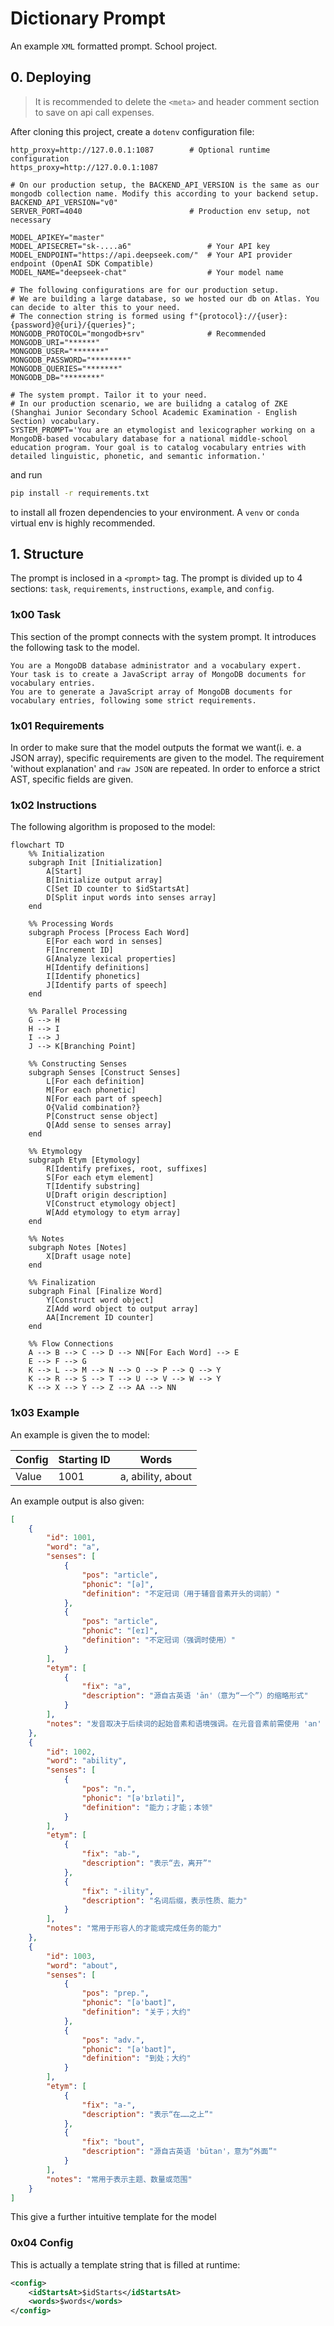 # Dictionary Prompt

An example `XML` formatted prompt. School project.

## 0. Deploying

> It is recommended to delete the `<meta>` and header comment section to save on api call expenses.

After cloning this project, create a `dotenv` configuration file:

```shell
http_proxy=http://127.0.0.1:1087        # Optional runtime configuration
https_proxy=http://127.0.0.1:1087       

# On our production setup, the BACKEND_API_VERSION is the same as our mongodb collection name. Modify this according to your backend setup.
BACKEND_API_VERSION="v0"
SERVER_PORT=4040                        # Production env setup, not necessary

MODEL_APIKEY="master"
MODEL_APISECRET="sk-....a6"                 # Your API key
MODEL_ENDPOINT="https://api.deepseek.com/"  # Your API provider endpoint (OpenAI SDK Compatible)
MODEL_NAME="deepseek-chat"                  # Your model name

# The following configurations are for our production setup.
# We are building a large database, so we hosted our db on Atlas. You can decide to alter this to your need.
# The connection string is formed using f"{protocol}://{user}:{password}@{uri}/{queries}";
MONGODB_PROTOCOL="mongodb+srv"              # Recommended
MONGODB_URI="******"
MONGODB_USER="*******"
MONGODB_PASSWORD="********"
MONGODB_QUERIES="*******"
MONGODB_DB="********"

# The system prompt. Tailor it to your need.
# In our production scenario, we are builidng a catalog of ZKE (Shanghai Junior Secondary School Academic Examination - English Section) vocabulary.
SYSTEM_PROMPT='You are an etymologist and lexicographer working on a MongoDB-based vocabulary database for a national middle-school education program. Your goal is to catalog vocabulary entries with detailed linguistic, phonetic, and semantic information.'
```

and run 

```zsh
pip install -r requirements.txt
```

to install all frozen dependencies to your environment. A `venv` or `conda` virtual env is highly recommended.

## 1. Structure
The prompt is inclosed in a `<prompt>` tag. The prompt is divided up to 4 sections: `task`, `requirements`, `instructions`, `example`, and `config`.

### 1x00 Task
This section of the prompt connects with the system prompt. It introduces the following task to the model.

```
You are a MongoDB database administrator and a vocabulary expert. 
Your task is to create a JavaScript array of MongoDB documents for vocabulary entries.
You are to generate a JavaScript array of MongoDB documents for vocabulary entries, following some strict requirements.
```

### 1x01 Requirements

In order to make sure that the model outputs the format we want(i. e. a JSON array), specific requirements are given to the model. The requirement 'without explanation' and `raw JSON` are repeated. In order to enforce a strict AST, specific fields are given.

### 1x02 Instructions

The following algorithm is proposed to the model:

```
flowchart TD
    %% Initialization
    subgraph Init [Initialization]
        A[Start]
        B[Initialize output array]
        C[Set ID counter to $idStartsAt]
        D[Split input words into senses array]
    end

    %% Processing Words
    subgraph Process [Process Each Word]
        E[For each word in senses]
        F[Increment ID]
        G[Analyze lexical properties]
        H[Identify definitions]
        I[Identify phonetics]
        J[Identify parts of speech]
    end

    %% Parallel Processing
    G --> H
    H --> I
    I --> J
    J --> K[Branching Point]

    %% Constructing Senses
    subgraph Senses [Construct Senses]
        L[For each definition]
        M[For each phonetic]
        N[For each part of speech]
        O{Valid combination?}
        P[Construct sense object]
        Q[Add sense to senses array]
    end

    %% Etymology
    subgraph Etym [Etymology]
        R[Identify prefixes, root, suffixes]
        S[For each etym element]
        T[Identify substring]
        U[Draft origin description]
        V[Construct etymology object]
        W[Add etymology to etym array]
    end

    %% Notes
    subgraph Notes [Notes]
        X[Draft usage note]
    end

    %% Finalization
    subgraph Final [Finalize Word]
        Y[Construct word object]
        Z[Add word object to output array]
        AA[Increment ID counter]
    end

    %% Flow Connections
    A --> B --> C --> D --> NN[For Each Word] --> E
    E --> F --> G
    K --> L --> M --> N --> O --> P --> Q --> Y
    K --> R --> S --> T --> U --> V --> W --> Y
    K --> X --> Y --> Z --> AA --> NN
```

### 1x03 Example
An example is given the to model:

| Config | Starting ID | Words
| - | - | - |
| Value | 1001 | a, ability, about |

An example output is also given:

```json
[
	{
		"id": 1001,
		"word": "a",
		"senses": [
			{
				"pos": "article",
				"phonic": "[ə]",
				"definition": "不定冠词（用于辅音音素开头的词前）"
			},
			{
				"pos": "article",
				"phonic": "[eɪ]",
				"definition": "不定冠词（强调时使用）"
			}
		],
		"etym": [
			{
				"fix": "a",
				"description": "源自古英语 'ān'（意为“一个”）的缩略形式"
			}
		],
		"notes": "发音取决于后续词的起始音素和语境强调。在元音音素前需使用 'an'（如：an apple [ən 'æpl]）"
	},
	{
		"id": 1002,
		"word": "ability",
		"senses": [
			{
				"pos": "n.",
				"phonic": "[ə'bɪləti]",
				"definition": "能力；才能；本领"
			}
		],
		"etym": [
			{
				"fix": "ab-",
				"description": "表示“去，离开”"
			},
			{
				"fix": "-ility",
				"description": "名词后缀，表示性质、能力"
			}
		],
		"notes": "常用于形容人的才能或完成任务的能力"
	},
	{
		"id": 1003,
		"word": "about",
		"senses": [
			{
				"pos": "prep.",
				"phonic": "[ə'baʊt]",
				"definition": "关于；大约"
			},
			{
				"pos": "adv.",
				"phonic": "[ə'baʊt]",
				"definition": "到处；大约"
			}
		],
		"etym": [
			{
				"fix": "a-",
				"description": "表示“在……之上”"
			},
			{
				"fix": "bout",
				"description": "源自古英语 'būtan'，意为“外面”"
			}
		],
		"notes": "常用于表示主题、数量或范围"
	}
]
```

This give a further intuitive template for the model

### 0x04 Config
This is actually a template string that is filled at runtime:

```xml
<config>
	<idStartsAt>$idStarts</idStartsAt>
	<words>$words</words>
</config>
```

